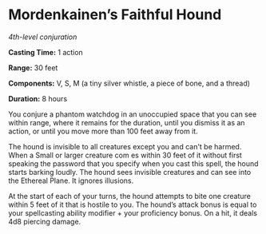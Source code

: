 <title>Mordenkainen’s Faithful Hound</title>

# Mordenkainen’s Faithful Hound

_4th-level conjuration_

**Casting Time:** 1 action

**Range:** 30 feet

**Components:** V, S, M (a tiny silver
whistle, a piece of bone, and a thread)

**Duration:** 8 hours

You conjure a phantom watchdog in an
unoccupied space that you can see within
range, where it remains for the duration,
until you dismiss it as an action, or until
you move more than 100 feet away from
it.

The hound is invisible to all creatures
except you and can't be harmed. When a Small
or larger creature com es within 30 feet of
it without first speaking the password that
you specify when you cast this spell, the
hound starts barking loudly. The hound sees
invisible creatures and can see into the
Ethereal Plane. It ignores illusions.

At the start of each of your turns, the hound
attempts to bite one creature within 5 feet
of it that is hostile to you. The hound’s
attack bonus is equal to your spellcasting
ability modifier + your proficiency bonus. On
a hit, it deals 4d8 piercing damage.



